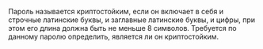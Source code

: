 Пароль называется криптостойким, если он включает в себя и строчные латинские буквы, и заглавные латинские буквы, и цифры, при этом его длина должна быть не меньше 8 символов.
Требуется по данному паролю определить, является ли он криптостойким.
